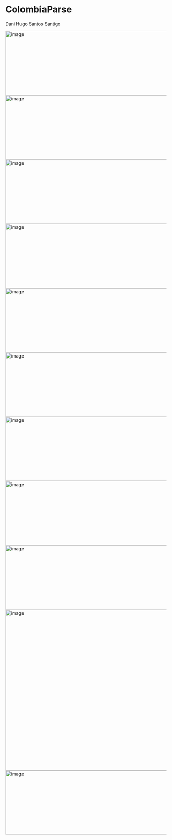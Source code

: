 # ColombiaParse
Dani Hugo Santos Santigo 

<img width="2550" height="200" alt="image" src="https://github.com/user-attachments/assets/864770c8-a9a3-4838-b996-1e338b83562e" />

<img width="2550" height="200" alt="image" src="https://github.com/user-attachments/assets/fec82efa-39ff-4baa-80be-287821f9f515" />

<img width="2550" height="200" alt="image" src="https://ichef.bbci.co.uk/ace/ws/640/amz/worldservice/live/assets/images/2014/02/06/140206183224_mono_travieso_promos_624x351_spl.jpg.webp" />

<img width="2550" height="200" alt="image" src="https://github.com/user-attachments/assets/3b4d525c-ae8f-44ed-94fa-d5fdec3a0e71" />

<img width="2550" height="200" alt="image" src="https://github.com/user-attachments/assets/09fda580-ed06-4b50-979e-691da3bb9d28" />

<img width="2550" height="200" alt="image" src="https://github.com/user-attachments/assets/08d20310-57e1-4bab-a796-41e304d548cf" />

<img width="2550" height="200" alt="image" src="https://github.com/user-attachments/assets/67a41e13-0320-4a39-bd0d-4de54c6dad14" />

<img width="2550" height="200" alt="image" src="https://github.com/user-attachments/assets/9d9b904c-0b00-49d6-b38f-aa799d1fdf67" />

<img width="2550" height="200" alt="image" src="https://github.com/user-attachments/assets/8348f5b2-04ff-481a-a203-dc74c72cc019" />

<img width="2550" height="500" alt="image" src="https://github.com/user-attachments/assets/3496627a-410a-4eed-8995-b3c7f743d664" />

<img width="2550" height="200" alt="image" src="https://github.com/user-attachments/assets/6926c7df-4813-4e7f-8b30-95da97ddf418" />
